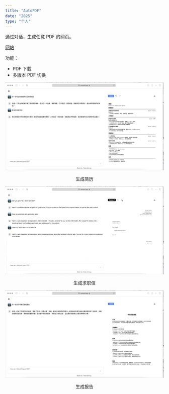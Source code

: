 ```yaml
---
title: "AutoPDF"
date: "2025"
type: "个人"
---
```


通过对话，生成任意 PDF 的网页。

[网站](https://autopdf.app)

功能：

- PDF 下载
- 多版本 PDF 切换

![resume](../assets/autopdf/resume.png)

<center>生成简历</center>

![coverletter](../assets/autopdf/coverletter.gif)

<center>生成求职信</center>

![report](../assets/autopdf/report.png)

<center>生成报告</center>
